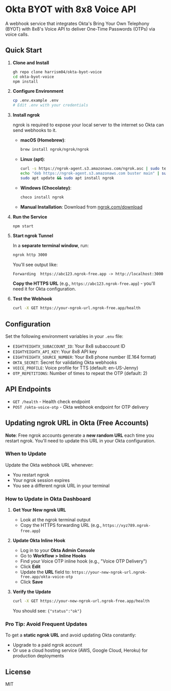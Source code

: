 # Okta BYOT with 8x8 Voice API

A webhook service that integrates Okta's Bring Your Own Telephony (BYOT) with 8x8's Voice API to deliver One-Time Passwords (OTPs) via voice calls.

## Quick Start

1. **Clone and Install**
   ```bash
   gh repo clone harrism04/okta-byot-voice
   cd okta-byot-voice
   npm install
   ```

2. **Configure Environment**
   ```bash
   cp .env.example .env
   # Edit .env with your credentials
   ```

3. **Install ngrok**

   ngrok is required to expose your local server to the internet so Okta can send webhooks to it.

   - **macOS (Homebrew)**:
     ```bash
     brew install ngrok/ngrok/ngrok
     ```

   - **Linux (apt)**:
     ```bash
     curl -s https://ngrok-agent.s3.amazonaws.com/ngrok.asc | sudo tee /etc/apt/trusted.gpg.d/ngrok.asc >/dev/null
     echo "deb https://ngrok-agent.s3.amazonaws.com buster main" | sudo tee /etc/apt/sources.list.d/ngrok.list
     sudo apt update && sudo apt install ngrok
     ```

   - **Windows (Chocolatey)**:
     ```bash
     choco install ngrok
     ```

   - **Manual Installation**: Download from [ngrok.com/download](https://ngrok.com/download)

4. **Run the Service**
   ```bash
   npm start
   ```

5. **Start ngrok Tunnel**

   In a **separate terminal window**, run:
   ```bash
   ngrok http 3000
   ```

   You'll see output like:
   ```
   Forwarding  https://abc123.ngrok-free.app -> http://localhost:3000
   ```

   **Copy the HTTPS URL** (e.g., `https://abc123.ngrok-free.app`) - you'll need it for Okta configuration.

6. **Test the Webhook**
   ```bash
   curl -X GET https://your-ngrok-url.ngrok-free.app/health
   ```

## Configuration

Set the following environment variables in your `.env` file:

- `EIGHTYEIGHTX_SUBACCOUNT_ID`: Your 8x8 subaccount ID
- `EIGHTYEIGHTX_API_KEY`: Your 8x8 API key
- `EIGHTYEIGHTX_SOURCE_NUMBER`: Your 8x8 phone number (E.164 format)
- `OKTA_SECRET`: Secret for validating Okta webhooks
- `VOICE_PROFILE`: Voice profile for TTS (default: en-US-Jenny)
- `OTP_REPETITIONS`: Number of times to repeat the OTP (default: 2)

## API Endpoints

- `GET /health` - Health check endpoint
- `POST /okta-voice-otp` - Okta webhook endpoint for OTP delivery

## Updating ngrok URL in Okta (Free Accounts)

**Note**: Free ngrok accounts generate a **new random URL** each time you restart ngrok. You'll need to update this URL in your Okta configuration.

### When to Update

Update the Okta webhook URL whenever:
- You restart ngrok
- Your ngrok session expires
- You see a different ngrok URL in your terminal

### How to Update in Okta Dashboard

1. **Get Your New ngrok URL**
   - Look at the ngrok terminal output
   - Copy the HTTPS forwarding URL (e.g., `https://xyz789.ngrok-free.app`)

2. **Update Okta Inline Hook**
   - Log in to your **Okta Admin Console**
   - Go to **Workflow > Inline Hooks**
   - Find your Voice OTP inline hook (e.g., "Voice OTP Delivery")
   - Click **Edit**
   - Update the **URL** field to: `https://your-new-ngrok-url.ngrok-free.app/okta-voice-otp`
   - Click **Save**

3. **Verify the Update**
   ```bash
   curl -X GET https://your-new-ngrok-url.ngrok-free.app/health
   ```

   You should see: `{"status":"ok"}`

### Pro Tip: Avoid Frequent Updates

To get a **static ngrok URL** and avoid updating Okta constantly:
- Upgrade to a paid ngrok account
- Or use a cloud hosting service (AWS, Google Cloud, Heroku) for production deployments

## License

MIT